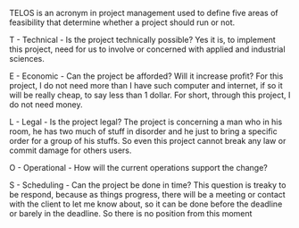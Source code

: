 TELOS is an acronym in project management used to define five areas of feasibility that determine whether a project should run or not.

T - Technical - Is the project technically possible?
Yes it is, to implement this project, need for us to involve or concerned with applied and industrial sciences.


E - Economic - Can the project be afforded? Will it increase profit?
For this project, I do not need more than I have such computer and internet, if so it will be really cheap, to say less than  1 dollar. For short, through this project, I do not need money.


L - Legal - Is the project legal?
The project is concerning a man who in his room, he has two much of stuff in disorder and he just to bring a specific order for a group of his stuffs. So even this project cannot break any law or commit damage for others users. 


O - Operational - How will the current operations support the change?


S - Scheduling - Can the project be done in time?
This question is treaky to be respond, because as things progress, there will be a meeting or contact with the client to let me know about, so it can be done before the deadline or barely in the deadline. So there is no position from this moment


